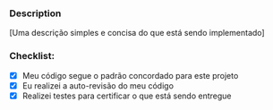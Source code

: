 ### Description

[Uma descrição simples e concisa do que está sendo implementado]

### Checklist:

- [X] Meu código segue o padrão concordado para este projeto
- [X] Eu realizei a auto-revisão do meu código
- [X] Realizei testes para certificar o que está sendo entregue
